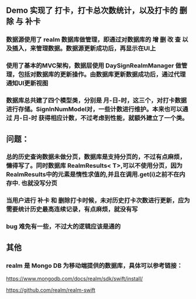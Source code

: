 ## Demo 实现了 打卡，打卡总次数统计，以及打卡的 删除 与 补卡

### 数据源使用了 realm 数据库做管理，即通过对数据库的 增 删 改 查 以及插入，来管理数据。数据源更新成功后，再显示在UI上

### 使用了基本的MVC架构，数据层使用 DaySignRealmManager 做管理，包括对数据库的更新操作。由数据库更新数据成功后，通过代理通知UI更新视图

### 数据库总共建了四个模型类，分别是 月-日-时，这三个，对打卡数据进行存储。SignInNumModel对，一些计数进行维护。本来也可以通过 月-日-时 获得相应计数，不过考虑到性能，就额外建立了一个类。
 
## 问题：

### 总的历史查询数据未做分页，数据库是支持分页的，不过有点麻烦，懒得写了。同时数据库 RealmResults< T>,可以不使用分页，因为RealmResults中的元素是惰性求值的,并且在调用.get(i)之前不在内存中. 也就没写分页

### 当用户进行 补卡 和 删除打卡时候，未对历史打卡次数进行更新，应为需要统计历史最高连续记录，有点麻烦，就没有写

### bug 难免有一些，不过大的逻辑应该是通的

## 其他

### realm 是 Mongo DB  为移动端提供的数据库，具体可以参考链接：
https://www.mongodb.com/docs/realm/sdk/swift/install/



https://github.com/realm/realm-swift
